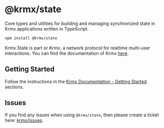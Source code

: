 # @krmx/state
Core types and utilities for building and managing synchronized state in Krmx applications written in TypeScript.

```bash
npm install @krmx/state
```

Krmx State is part or Krmx, a network protocol for realtime multi-user interactions. You can find the documentation of Krmx [here](https://simonkarman.github.io/krmx).

## Getting Started
Follow the instructions in the [Krmx Documentation - Getting Started](https://simonkarman.github.io/krmx/getting-started/demo) sections.

## Issues
If you find any issues when using `@krmx/state`, then please create a ticket here: [krmx/issues](https://github.com/simonkarman/krmx/issues).
